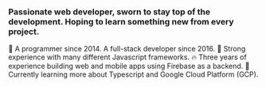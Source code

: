 ### Passionate web developer, sworn to stay top of the development. Hoping to learn something new from every project.

🌟 A programmer since 2014. A full-stack developer since 2016.
💪 Strong experience with many different Javascript frameworks.
🔥 Three years of experience building web and mobile apps using Firebase as a backend.
📖 Currently learning more about Typescript and Google Cloud Platform (GCP).
